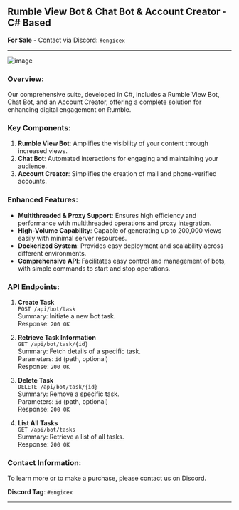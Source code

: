 ## **Rumble View Bot & Chat Bot & Account Creator - C# Based**

**For Sale** - Contact via Discord: `#engicex`

---

![image](https://github.com/kreekton/RumbleViewBot/assets/26024932/fb7e66b3-494b-44c2-bf06-01ad35b037c8)


### **Overview:**
Our comprehensive suite, developed in C#, includes a Rumble View Bot, Chat Bot, and an Account Creator, offering a complete solution for enhancing digital engagement on Rumble.

### **Key Components:**

1. **Rumble View Bot**: Amplifies the visibility of your content through increased views.
2. **Chat Bot**: Automated interactions for engaging and maintaining your audience.
3. **Account Creator**: Simplifies the creation of mail and phone-verified accounts.

### **Enhanced Features:**

- **Multithreaded & Proxy Support**: Ensures high efficiency and performance with multithreaded operations and proxy integration.
- **High-Volume Capability**: Capable of generating up to 200,000 views easily with minimal server resources.
- **Dockerized System**: Provides easy deployment and scalability across different environments.
- **Comprehensive API**: Facilitates easy control and management of bots, with simple commands to start and stop operations.

### **API Endpoints:**

1. **Create Task**  
   `POST /api/bot/task`  
   Summary: Initiate a new bot task.  
   Response: `200 OK`

2. **Retrieve Task Information**  
   `GET /api/bot/task/{id}`  
   Summary: Fetch details of a specific task.  
   Parameters: `id` (path, optional)  
   Response: `200 OK`

3. **Delete Task**  
   `DELETE /api/bot/task/{id}`  
   Summary: Remove a specific task.  
   Parameters: `id` (path, optional)  
   Response: `200 OK`

4. **List All Tasks**  
   `GET /api/bot/tasks`  
   Summary: Retrieve a list of all tasks.  
   Response: `200 OK`

### **Contact Information:**
To learn more or to make a purchase, please contact us on Discord.

**Discord Tag**: `#engicex`

---
